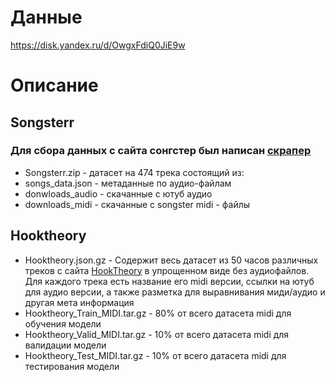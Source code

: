 # Данные
https://disk.yandex.ru/d/OwgxFdiQ0JiE9w

# Описание
## Songsterr


### Для сбора данных с сайта сонгстер был написан [скрапер](https://github.com/nairary/Project-77-DL-in-audio-processing/tree/main/Dataset/Songster)


- Songsterr.zip - датасет на 474 трека состоящий из:
- songs_data.json - метаданные по аудио-файлам
- donwloads_audio - скачанные с ютуб аудио
- downloads_midi - скачанные с songster midi - файлы
## Hooktheory
- Hooktheory.json.gz - Содержит весь датасет из 50 часов различных треков с сайта [HookTheory](https://www.hooktheory.com/) в упрощенном виде без аудиофайлов. Для каждого трека есть название его midi версии, ссылки на ютуб для аудио версии, а также разметка для выравнивания миди/аудио и другая мета информация
- Hooktheory_Train_MIDI.tar.gz - 80% от всего датасета midi для обучения модели
- Hooktheory_Valid_MIDI.tar.gz - 10% от всего датасета midi для валидации модели
- Hooktheory_Test_MIDI.tar.gz  - 10% от всего датасета midi для тестирования модели
